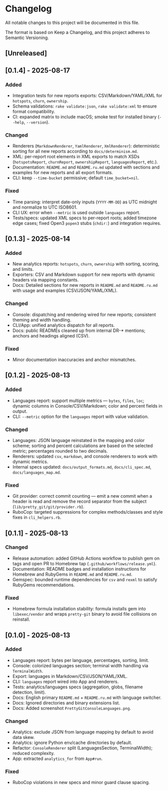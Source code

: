 # Changelog

All notable changes to this project will be documented in this file.

The format is based on Keep a Changelog, and this project adheres to Semantic Versioning.

## [Unreleased]
 

## [0.1.4] - 2025-08-17
### Added
- Integration tests for new reports exports: CSV/Markdown/YAML/XML for `hotspots`, `churn`, `ownership`.
- Schema validations: `rake validate:json`, `rake validate:xml` to ensure format compatibility.
- CI: expanded matrix to include macOS; smoke test for installed binary (`--help`, `--version`).

### Changed
- Renderers (`MarkdownRenderer`, `YamlRenderer`, `XmlRenderer`): deterministic sorting for all new reports according to `docs/determinism.md`.
- XML: per-report root elements in XML exports to match XSDs (`hotspotsReport`, `churnReport`, `ownershipReport`, `languagesReport`, etc.).
- Documentation: `README.md` and `README.ru.md` updated with sections and examples for new reports and all export formats.
- CLI: keep `--time-bucket` permissive; default `time_bucket=nil`.

### Fixed
- Time parsing: interpret date-only inputs (`YYYY-MM-DD`) as UTC midnight and normalize to UTC ISO8601.
- CLI UX: error when `--metric` is used outside `languages` report.
- Tests/specs: updated XML specs to per-report roots; added timezone edge cases; fixed Open3 `popen3` stubs (`chdir:`) and integration requires.


## [0.1.3] - 2025-08-14
### Added
- New analytics reports: `hotspots`, `churn`, `ownership` with sorting, scoring, and limits.
- Exporters: CSV and Markdown support for new reports with dynamic headers via mapping constants.
- Docs: Detailed sections for new reports in `README.md` and `README.ru.md` with usage and examples (CSV/JSON/YAML/XML).

### Changed
- Console: dispatching and rendering wired for new reports; consistent theming and width handling.
- CLI/App: unified analytics dispatch for all reports.
- Docs: public READMEs cleaned up from internal DR-* mentions; anchors and headings aligned (CSV).

### Fixed
- Minor documentation inaccuracies and anchor mismatches.


## [0.1.2] - 2025-08-13
### Added
- Languages report: support multiple metrics — `bytes`, `files`, `loc`; dynamic columns in Console/CSV/Markdown; color and percent fields in output.
- CLI: `--metric` option for the `languages` report with value validation.

### Changed
- Languages: JSON language reinstated in the mapping and color scheme; sorting and percent calculations are based on the selected metric; percentages rounded to two decimals.
- Renderers: updated `csv`, `markdown`, and console renderers to work with dynamic metrics.
- Internal specs updated: `docs/output_formats.md`, `docs/cli_spec.md`, `docs/languages_map.md`.

### Fixed
- Git provider: correct commit counting — emit a new commit when a header is read and remove the record separator from the subject (`lib/pretty_git/git/provider.rb`).
- RuboCop: targeted suppressions for complex methods/classes and style fixes in `cli_helpers.rb`.

## [0.1.1] - 2025-08-13
### Changed
- Release automation: added GitHub Actions workflow to publish gem on tags and open PR to Homebrew tap (`.github/workflows/release.yml`).
- Documentation: README badges and installation instructions for Homebrew and RubyGems in `README.md` and `README.ru.md`.
- Gemspec: bounded runtime dependencies for `csv` and `rexml` to satisfy RubyGems recommendations.

### Fixed
- Homebrew formula installation stability: formula installs gem into `libexec/vendor` and wraps `pretty-git` binary to avoid file collisions on reinstall.

## [0.1.0] - 2025-08-13
### Added
- Languages report: bytes per language, percentages, sorting, limit.
- Console: colorized languages section; terminal width handling via `TerminalWidth`.
- Export: languages in Markdown/CSV/JSON/YAML/XML.
- CLI: `languages` report wired into App and renderers.
- Tests: analytics/languages specs (aggregation, globs, filename detection, limit).
- Docs: English primary `README.md` + `README.ru.md` with language switcher.
- Docs: Ignored directories and binary extensions list.
- Docs: Added screenshot `PrettyGitConsoleLanguages.png`.

### Changed
- Analytics: exclude JSON from language mapping by default to avoid data skew.
- Analytics: ignore Python env/cache directories by default.
- Refactor: `ConsoleRenderer` split (LanguagesSection, TerminalWidth); reduced complexity.
- App: extracted `analytics_for` from `App#run`.

### Fixed
- RuboCop violations in new specs and minor guard clause spacing.
